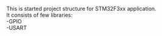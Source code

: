 This is started project structure for STM32F3xx application. <br>
It consists of few libraries: <br>
-GPIO <br>
-USART <br>
